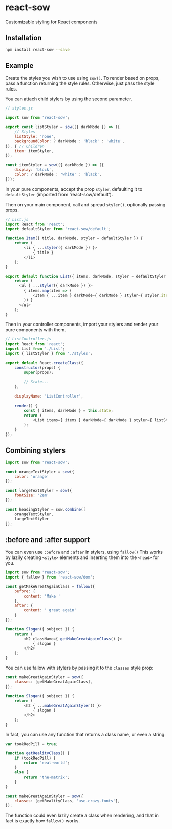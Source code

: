 # react-sow
Customizable styling for React components

## Installation

```sh
npm install react-sow --save
```

## Example

Create the styles you wish to use using `sow()`.
To render based on props, pass a function returning the style rules.
Otherwise, just pass the style rules.

You can attach child stylers by using the second parameter.

```javascript
// styles.js

import sow from 'react-sow';

export const listStyler = sow(({ darkMode }) => ({
	// Styles
	listStyle: 'none',
	backgroundColor: ? darkMode : 'black' : 'white',
}), { // Children
	item: itemStyler,
});

const itemStyler = sow(({ darkMode }) => ({
	display: 'block',
	color: ? darkMode : 'white' : 'black',
}));
```

In your pure components, accept the prop `styler`,
defaulting it to `defaultStyler` (imported from 'react-sow/default').

Then on your main component, call and spread `styler()`,
optionally passing props.

```javascript
// List.js
import React from 'react';
import defaultStyler from 'react-sow/default';

function Item({ title, darkMode, styler = defaultStyler }) {
	return (
		<li { ...styler({ darkMode }) }>
			{ title }
		</li>
	);
}

export default function List({ items, darkMode, styler = defaultStyler }) { 
	return (
	  <ul { ...styler({ darkMode }) }>
		{ items.map(item => (
			<Item { ...item } darkMode={ darkMode } styler={ styler.item } />
		)) }
	  </ul>  
	);
}
```

Then in your controller components, import your stylers and
render your pure components with them.

```javascript
// ListController.js
import React from 'react';
import List from './List';
import { listStyler } from './styles';

export default React.createClass({
	constructor(props) {
		super(props);
		
		// State...
	},
	
	displayName: 'ListController',
	
	render() {
		const { items, darkMode } = this.state;
		return (
			<List items={ items } darkMode={ darkMode } styler={ listStyler } />
		);
	}
});
```

## Combining stylers

```javascript
import sow from 'react-sow';

const orangeTextStyler = sow({
	color: 'orange'
});

const largeTextStyler = sow({
	fontSize: '2em'
});

const headingStyler = sow.combine([
	orangeTextStyler,
	largeTextStyler
]);
```

## :before and :after support

You can even use `:before` and `:after` in stylers, using `fallow()`
This works by lazily creating `<style>` elements and inserting
them into the `<head>` for you.

```javascript
import sow from 'react-sow';
import { fallow } from 'react-sow/dom';

const getMakeGreatAgainClass = fallow({
	before: {
		content: 'Make '
	},
	after: {
		content: ' great again'
	}
});

function Slogan({ subject }) {
	return (
		<h2 className={ getMakeGreatAgainClass() }>
			{ slogan }
		</h2>
	);
}
```

You can use fallow with stylers by passing it to
the `classes` style prop:

```javascript
const makeGreatAgainStyler = sow({
	classes: [getMakeGreatAgainClass],
});

function Slogan({ subject }) {
	return (
		<h2 { ...makeGreatAgainStyler() }>
			{ slogan }
		</h2>
	);
}
```

In fact, you can use any function that returns a class name,
or even a string:

```javascript
var tookRedPill = true;

function getRealityClass() {
	if (tookRedPill) {
		return 'real-world';
	}
	else {
		return 'the-matrix';
	}
}

const makeGreatAgainStyler = sow({
	classes: [getRealityClass, 'use-crazy-fonts'],
});
```

The function could even lazily create a class when rendering,
and that in fact is exactly how `fallow()` works.
